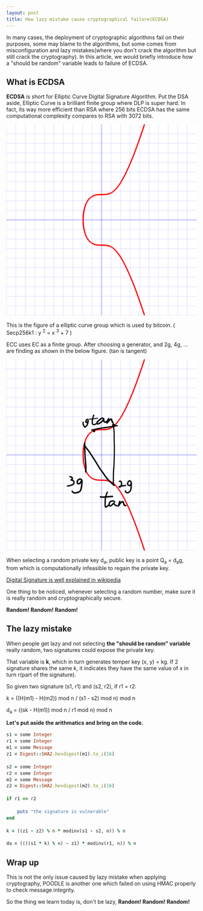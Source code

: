 ```yaml
---
layout: post
title: How lazy mistake cause cryptographical failure(ECDSA)
---
```


In many cases, the deployment of cryptographic algorithms fail on their purposes, some may blame to the algorithms, but some comes from misconfiguration and lazy mistakes(where you don't crack the algorithm but still crack the cryptography). In this article, we would briefly introduce how a "should be random" variable leads to failure of ECDSA.

## What is ECDSA

**ECDSA** is short for Elliptic Curve Digital Signature Algorithm. Put the DSA aside, Elliptic Curve is a brilliant finite group where DLP is super hard. In fact, its way more efficient than RSA where 256 bits ECDSA has the same computational complexity compares to RSA with 3072 bits.

![secp256k1](/assets/img/2019-03-09-lazy-mistake-ecdsa/Secp256k1.png)

This is the figure of a elliptic curve group which is used by bitcoin. ( Secp256k1 :  y <sup>2</sup> = x <sup>3</sup> + 7 )

ECC uses EC as a finite group. After choosing a generator, and 2g, 4g, ... are finding as shown in the below figure. (tan is tangent)

![secp256k1](/assets/img/2019-03-09-lazy-mistake-ecdsa/ecc.png)

When selecting a random private key d<sub>a</sub>, public key is a point Q<sub>a</sub> = d<sub>a</sub>g, from which is computationally infeasible to regain the private key.

[Digital Signature is well explained in wikipedia](https://en.wikipedia.org/wiki/Elliptic_Curve_Digital_Signature_Algorithm)

One thing to be noticed, whenever selecting a random number, make sure it is really random and cryptographically secure.

**Random! Random! Random!**

## The lazy mistake

When people get lazy and not selecting **the "should be random" variable** really random, two signatures could expose the private key.

That variable is **k**, which in turn generates temper key (x, y) = kg. If 2 signature shares the same k, it indicates they have the same value of x in turn r(part of the signature).

So given two signature (s1, r1) and (s2, r2), if r1 = r2:

k = ((H(m1) - H(m2)) mod n / (s1 - s2) mod n) mod n

d<sub>a</sub> = ((sk - H(m1)) mod n / r1 mod n) mod n

**Let's put aside the arithmatics and bring on the code.**

```ruby
s1 = some Integer
r1 = some Integer
m1 = some Message
z1 = Digest::SHA2.hexdigest(m1).to_i(16)

s2 = some Integer
r2 = some Integer
m2 = some Message
z2 = Digest::SHA2.hexdigest(m2).to_i(16)

if r1 == r2

    puts "the signature is vulnerable"
end

k = ((z1 - z2) % n * modinv(s1 - s2, n)) % n

da = ((((s1 * k) % n) - z1) * modinv(r1, n)) % n
```

## Wrap up

This is not the only issue caused by lazy mistake when applying cryptography, POODLE is another one which failed on using HMAC properly to check message integrity.

So the thing we learn today is, don't be lazy, **Random! Random! Random!**

